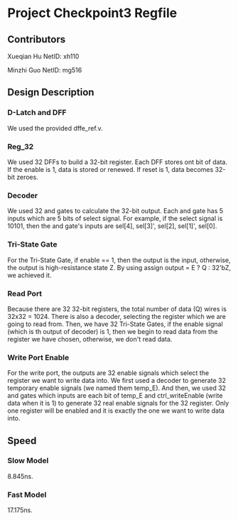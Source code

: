 # Project Checkpoint3 Regfile
## Contributors
Xueqian Hu NetID: xh110

Minzhi Guo NetID: mg516
## Design Description
### D-Latch and DFF
We used the provided dffe_ref.v.
### Reg_32
We used 32 DFFs to build a 32-bit register. Each DFF stores ont bit of data. If the enable is 1, data is stored or renewed. If reset is 1, data becomes 32-bit zeroes.
### Decoder
We used 32 and gates to calculate the 32-bit output. Each and gate has 5 inputs which are 5 bits of select signal. For example, if the select signal is 10101, then the and gate's inputs are sel[4], sel[3]', sel[2], sel[1]', sel[0]. 
### Tri-State Gate
For the Tri-State Gate, if enable == 1, then the output is the input, otherwise, the output is high-resistance state Z. By using assign output = E ? Q : 32'bZ, we achieved it.
### Read Port
Because there are 32 32-bit registers, the total number of data (Q) wires is 32x32 = 1024. There is also a decoder, selecting the register which we are going to read from. Then, we have 32 Tri-State Gates, if the enable signal (which is th output of decoder) is 1, then we begin to read data from the register we have chosen, otherwise, we don't read data.
### Write Port Enable
For the write port, the outputs are 32 enable signals which select the register we want to write data into. We first used a decoder to generate 32 temporary enable signals (we named them temp_E).  And then, we used 32 and gates which inputs are each bit of temp_E and ctrl_writeEnable (write data when it is 1) to generate 32 real enable signals for the 32 register. Only one register will be enabled and it is exactly the one we want to write data into.
## Speed
### Slow Model
8.845ns.
### Fast Model
17.175ns.
